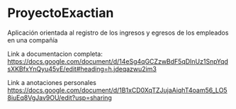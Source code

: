 # ProyectoExactian
Aplicación orientada al registro de los ingresos y egresos de los empleados en una compañía

Link a documentacion completa:
https://docs.google.com/document/d/14eSg4qGCZzwBdF5qDInUz1SnpYqdsXKBfxYnQyu45vE/edit#heading=h.jdeqazwu2im3

Link a anotaciones personales
https://docs.google.com/document/d/1B1xCD0XqTZJujaAiqhT4oam56_LO58iuEq8VgJav9OU/edit?usp=sharing
